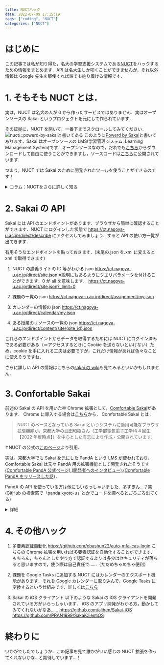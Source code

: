 ```yaml
---
title: NUCTハック
date: 2022-07-09 17:15:19
tags: ["coding", "NUCT"]
categories: ["NUCT"]
---
```


# はじめに

この記事では私が知り得た，名大の学習支援システムである[NUCT](https://ct.nagoya-u.ac.jp/portal)をハックするための情報をまとめます．API は名大生しか叩くことができませんが，それ以外情報は Google 先生を駆使すれば誰でも辿り着ける情報です．

<!-- more -->

# 1. そもそも NUCT とは．

実は，NUCT は名大の人が 0 から作ったサービスではありません．実はオープンソースの Sakai というプロジェクトを元にして作られています．

その証拠に，NUCT を開いて，一番下までスクロールしてみてください．
![nuctにpowerd-by-sakaiと書いてある](/images/nuct-powerd-by-sakai.png)
このように[Powerd by Sakai](https://www.sakailms.org/)と書いてあります．Sakai はオープンソースの LMS(学習管理システム: Learning Management System)です．オープンソースなので，だれでも[こちら](http://source.sakaiproject.org/release/22.0/)からダウンロードして自由に使うことができますし，ソースコードは[こちら](https://github.com/sakaiproject/sakai)に公開されています．

つまり，NUCT では Sakai のために開発されたツールを使うことができるのです！

<details>
<summary>コラム：NUCTをさらに詳しく知る</summary>

NUCT は 2010 年度から[(出典)](https://www.hosei.ac.jp/application/files/5315/7656/1949/JaSakaiConf5_ohta.pdf)提供されており，Sakai を元にして名大独自のアレンジを加えたシステムとなっています．独自のアレンジの例としては，NUCT の情報と連携した動画配信サービスがあるそうです[(出典)](https://www.hosei.ac.jp/application/files/9815/7655/7741/JaSakai2015_nagoya-u.pdf)．また，2020 年の COVID-19 の一斉休校の際は NUCT による DX にさまざまな工夫がされていたようです[(資料 pdf)](https://www.nii.ac.jp/event/upload/20210326-06_Mori.pdf), [(当時作られたであろう教員向けサイト)](https://media.itc.nagoya-u.ac.jp/nuct_how_to_use_2020/)．

</details>

# 2. Sakai の API

Sakai には API のエンドポイントがあります．ブラウザから簡単に確認することができます．NUCT にログインした状態で https://ct.nagoya-u.ac.jp/direct/describe にアクセスしてみましょう．すると API の使い方一覧が出てきます．

有用そうなエンドポイントを貼っておきます．(末尾の.json を.xml に変えると xml で取得できます)

1. NUCT の講義サイトの ID 等がわかる json
   https://ct.nagoya-u.ac.jp/direct/site.json
   ※説明にもあるようにクエリパラメータを付けることができます．0 が all を意味します．
   https://ct.nagoya-u.ac.jp/direct/site.json?_limit=0

2. 課題の一覧の json
   https://ct.nagoya-u.ac.jp/direct/assignment/my.json

3. カレンダーの情報の json
   https://ct.nagoya-u.ac.jp/direct/calendar/my.json

4. ある授業のリソースの一覧の json
   https://ct.nagoya-u.ac.jp/direct/content/site/{site_id}.json

これらのエンドポイントからデータを取得するためには NUCT にログイン済みである必要がある（＝アクセスするときに Cookie を送らないといけない）ため，cookie を手に入れる工夫は必要ですが，これだけ情報があれば色々なことに使えそうですね．

さらに詳しい API の情報はこちらの[sakai の wiki](https://sakaiproject.atlassian.net/wiki/spaces/CONF/overview?mode=global)も見てみるといいかもしれません．

# 3. Confortable Sakai

前述の Sakai の API を用いた神 Chrome 拡張として，[Comfortable Sakai](https://github.com/kyoto-u/comfortable-sakai)があります．
Chrome に導入する場合は[こちら](https://chrome.google.com/webstore/detail/comfortable-sakai/dljchadmceknaijmdmnaaodjkkidhakh?hl=ja&authuser=0)から．
Comfortable Sakai とは：

> NUCT のベースとなっている Sakai というシステムに適用可能なブラウザ拡張機能が，京都大学の武田和樹さん（工学部電気電子工学科 4 回生【2022 年度時点】）を中心とした有志により作成・公開されています．

↑NUCT の公式の[このページ](https://media.itc.nagoya-u.ac.jp/nuct_faq/faq_ComfortableSakai.html)より引用．

実は，京都大学でも Sakai を元にした PandA という LMS が使われており，Comfortable Sakai は元々 PandA 用の拡張機能として開発されたそうです[(Comfortable PandA 公式ページ)](https://cpanda.das82.com/),[(開発者へのインタビュー)](https://www.highedu.kyoto-u.ac.jp/connect/topics/comfortable_panda01.php),[(Comfortable PandA をリリースした話)](https://note.com/das08/n/n09e1606f5277)．

PandA の API を使っている方は他にもいらっしゃいました．多すぎん…？笑
(GitHub の検索窓で「panda kyoto-u」とかでコードを調べるとごろごろ出てくる)

<details><summary>詳細</summary>

- [京大の学習支援システムをハックする](https://kmconner.net/posts/2019/12/23-panda-console/)
  - [PandA 上のリソースを一括ダウンロード](https://github.com/KMConner/PandaConsole)
  - [記事を参考にして作られた Go 製の授業資料ダウンロードアプリ](https://github.com/santamn/PandorA)
- [clipanda](https://github.com/face0u0/clipanda)PandA の cli ツール
- [PandAroid](https://github.com/tinaxd/PandAroid/tree/0cb4fd4048af85e46661233ea9072a66d94165d7)Android 上から PandA の課題を確認するアプリ
- [Slack Bot に PandA 上の課題を通知してもらってるっぽい](https://github.com/huji333/natori-bot/blob/b20d4ca95de1e8eada2947295299239333f85840/SlackbotModules/Assignments.py)
- [Comfortable PandA の iOS 移植](https://github.com/das08/ComfortablePandA-iOS)
- [PandA-Mix-Plus](https://github.com/OkanoShinri/PandA-Mix-Plus)授業のタブを時間割のように表示するアドオン
- [京都大学課題確認アプリ](https://github.com/kenbun/ku_panda_app)

コード見る限り，京大は多要素認証がなく，id とパスワードだけの cas 認証でログインしているように見えました．わからないけど．

同様に，名大でも API を使っている人がいないか探してみましたが，あまりいませんでした…
多要素認証になる前の NUCT で使えるコードを書いている方はいらっしゃいました：https://github.com/nu50218/go-nagoyau

</details>

# 4. その他ハック

1. 多要素認証自動化
   https://github.com/obashun22/auto-mfa-cas-login
   こちらの Chrome 拡張を用いれば多要素認証を自動化することができます．
   もちろん，ちゃんとしたやり方で認証するよりは多少はセキュリティが落ちると思いますので，使う際は自己責任で……（ただめちゃめちゃ便利）

2. 課題を Google Tasks に追加する
   NUCT にはカレンダーのエクスポート機能があります．それを Google カレンダーに取り込んで，Google Tasks に変換するという仕組みです．詳しくは[こちら](/2021/08/10/nuct-schedule-to-gtasks-with-gas/)

3. Sakai の iOS クライアント
   以下のような Sakai の iOS クライアントを開発されている方がいらっしゃいます．
   iOS のアプリ開発がわかる方，動かしてみてくれないかなあ……
   https://github.com/alihen/Sakai-iOS
   https://github.com/PRAN1999/SakaiClientiOS

# 終わりに

いかがでしたでしょうか．この記事を見て誰かがいい感じの NUCT 拡張を作ってくれないかな…と期待しています…！
